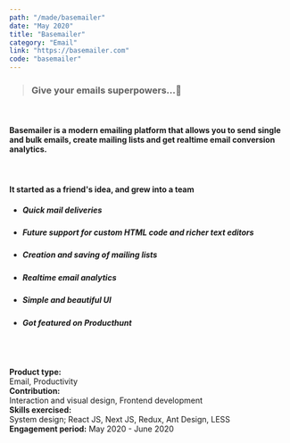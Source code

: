 ```yaml
---
path: "/made/basemailer"
date: "May 2020"
title: "Basemailer"
category: "Email"
link: "https://basemailer.com"
code: "basemailer"
---
```


> ### Give your emails superpowers...🚀

 <br/>
    
#### Basemailer is a modern emailing platform that allows you to send single and bulk emails, create mailing lists and get realtime email conversion analytics.

<br/>

#### It started as a friend's idea, and grew into a team

- ##### Quick mail deliveries

- ##### Future support for custom HTML code and richer text editors

- ##### Creation and saving of mailing lists

* ##### Realtime email analytics

- ##### Simple and beautiful UI

- ##### Got featured on Producthunt

<br/>
<br/>

**Product type:**  
Email, Productivity  
**Contribution:**  
Interaction and visual design, Frontend development  
**Skills exercised:**  
System design; React JS, Next JS, Redux, Ant Design, LESS\
**Engagement period:**
May 2020 - June 2020
